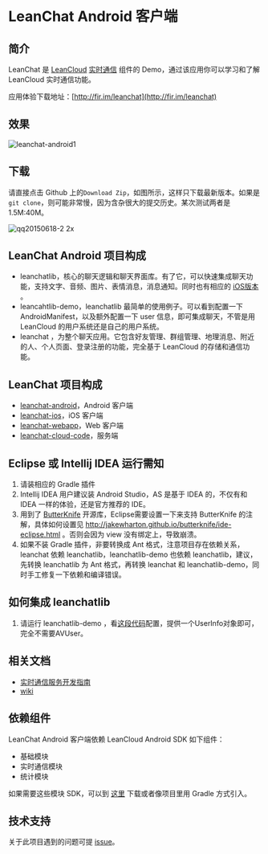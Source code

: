 # LeanChat Android 客户端

## 简介

LeanChat 是 [LeanCloud](http://leancloud.cn) [实时通信](https://leancloud.cn/docs/realtime.html) 组件的 Demo，通过该应用你可以学习和了解 LeanCloud 实时通信功能。

应用体验下载地址：[http://fir.im/leanchat](http://fir.im/leanchat)

## 效果

![leanchat-android1](https://cloud.githubusercontent.com/assets/5022872/7362725/665a7f14-eda0-11e4-8fc5-e7ea5dea0618.gif)

## 下载
请直接点击 Github 上的`Download Zip`，如图所示，这样只下载最新版本。如果是 `git clone`，则可能非常慢，因为含杂很大的提交历史。某次测试两者是1.5M:40M。

![qq20150618-2 2x](https://cloud.githubusercontent.com/assets/5022872/8223520/4c25415a-15ab-11e5-912d-b5dab916ce86.png)

## LeanChat Android 项目构成

* leanchatlib，核心的聊天逻辑和聊天界面库。有了它，可以快速集成聊天功能，支持文字、音频、图片、表情消息，消息通知。同时也有相应的 [iOS版本](https://github.com/leancloud/leanchat-ios/tree/master/LeanChatLib) 。
* leancahtlib-demo，leanchatlib 最简单的使用例子。可以看到配置一下 AndroidManifest，以及额外配置一下 user 信息，即可集成聊天，不管是用 LeanCloud 的用户系统还是自己的用户系统。
* leanchat ，为整个聊天应用。它包含好友管理、群组管理、地理消息、附近的人、个人页面、登录注册的功能，完全基于 LeanCloud 的存储和通信功能。

## LeanChat 项目构成

* [leanchat-android](https://github.com/leancloud/leanchat-android)，Android 客户端
* [leanchat-ios](https://github.com/leancloud/leanchat-ios)，iOS 客户端
* [leanchat-webapp](https://github.com/leancloud/leanchat-webapp)，Web 客户端
* [leanchat-cloud-code](https://github.com/leancloud/leanchat-cloudcode)，服务端

## Eclipse 或 Intellij IDEA 运行需知
1. 请装相应的 Gradle 插件
1. Intellij IDEA 用户建议装 Android Studio，AS 是基于 IDEA 的，不仅有和 IDEA 一样的体验，还是官方推荐的 IDE。
1. 用到了 [ButterKnife](https://github.com/JakeWharton/butterknife) 开源库，Eclipse需要设置一下来支持 ButterKnife 的注解，具体如何设置见 http://jakewharton.github.io/butterknife/ide-eclipse.html 。否则会因为 view 没有绑定上，导致崩溃。
1. 如果不装 Gradle 插件，非要转换成 Ant 格式，注意项目存在依赖关系，leanchat 依赖 leanchatlib，leanchatlib-demo 也依赖 leanchatlib，建议，先转换 leanchatlib 为 Ant 格式，再转换 leanchat 和 leanchatlib-demo，同时手工修复一下依赖和编译错误。

## 如何集成 leanchatlib
1. 请运行 leanchatlib-demo ，看[这段代码](https://github.com/leancloud/leanchat-android/blob/master/leanchatlib-demo/src/main/java/com/avoscloud/leanchatlib_demo/App.java#L40-L60)配置，提供一个UserInfo对象即可，完全不需要AVUser。


## 相关文档

* [实时通信服务开发指南](https://leancloud.cn/docs/realtime_v2.html)
* [wiki](https://github.com/leancloud/leanchat-android/wiki)

## 依赖组件

LeanChat Android 客户端依赖 LeanCloud Android SDK 如下组件：

* 基础模块
* 实时通信模块
* 统计模块

如果需要这些模块 SDK，可以到 [这里](https://cn.avoscloud.com/docs/sdk_down.html) 下载或者像项目里用 Gradle 方式引入。

## 技术支持

关于此项目遇到的问题可提 [issue](https://github.com/leancloud/leanchat-android/issues)。




